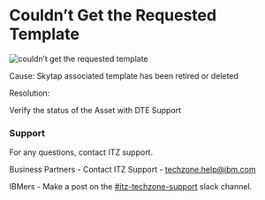 
# Couldn’t Get the Requested Template

![couldn’t get the requested template](https://github.com/IBM/itz-support-public/blob/main/IBM-Technology-Zone/IBM-Technology-Zone-Runbooks/Images/couldn%25u2019t%20get%20the%20requested%20template.png)

Cause: Skytap associated template has been retired or deleted

Resolution:

Verify the status of the Asset with DTE Support

### Support

For any questions, contact ITZ support.

Business Partners - Contact ITZ Support - techzone.help@ibm.com

IBMers - Make a post on the [#itz-techzone-support](https://ibm-dte.slack.com/archives/C0124J683GW) slack channel.
